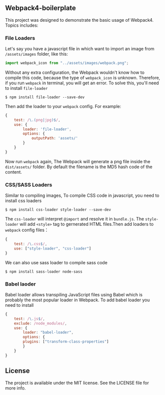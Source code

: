 ## Webpack4-boilerplate

This project was designed to demonstrate the basic usage of Webpack4. Topics includes:

### File Loaders

Let's say you have a javascript file in which want to import an image from `/assets/images` folder, like this:

```javascript
import webpack_icon from "../assets/images/webpack.png";
```
Without any extra configuration, the Webpack wouldn't know how to compile this code, because the type of `webpack_icon` is unknown. Therefore, if you run `webpack` in terminal, you will get an error. To solve this, you'll need to install `file-loader` 

```shell
$ npm install file-loader --save-dev
```
Then add the loader to your `webpack` config. For example:

```javascript
{
    test: /\.(png|jpg)$/,
    use: {
        loader: 'file-loader',
        options: {
            outputPath: 'assets/'
        }
    }
}
```
Now run `webpack` again, The Webpack will generate a png file inside the `dist/assets/` folder. By default the filename is the MD5 hash code of the content. 

### CSS/SASS Loaders

Similar to compiling images, To compile CSS code in javascript, you need to install css loaders

```shell
$ npm install css-loader style-loader --save-dev
```

The `css-loader` will interpret `@import` and resolve it in `bundle.js`. The `style-loader` will add `<style>` tag to gernerated HTML files.Then add loaders to `webpack` config files：

```javascript
{
    test: /\.css$/,
    use: ["style-loader", "css-loader"]
}
```

We can also use sass loader to compile sass code

```shell
$ npm install sass-loader node-sass
```

### Babel laoder

Babel loader allows transpiling JavaScript files using Babel which is probably the most popular loader in Webpack. To add babel loader you need to install

```javascript
{
    test: /\.js$/,
    exclude: /node_modules/,
    use: {
        loader: "babel-loader",
        options: {
        plugins: ["transform-class-properties"]
        }
    }
}
```

## License

The project is available under the MIT license. See the LICENSE file for more info.
